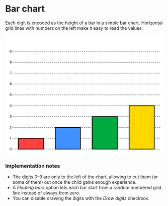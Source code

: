 # Bar chart

Each digit is encoded as the height of a bar in a simple bar chart. Horizontal grid lines with numbers on the left make it easy to read the values.

![Example](bar_chart_1234.png)

### Implementation notes
- The digits 0–9 are only to the left of the chart, allowing to cut them (or some of them) out once the child gains enough experience.
- A *Floating bars* option lets each bar start from a random numbered grid line instead of always from zero.
- You can disable drawing the digits with the *Draw digits* checkbox.
